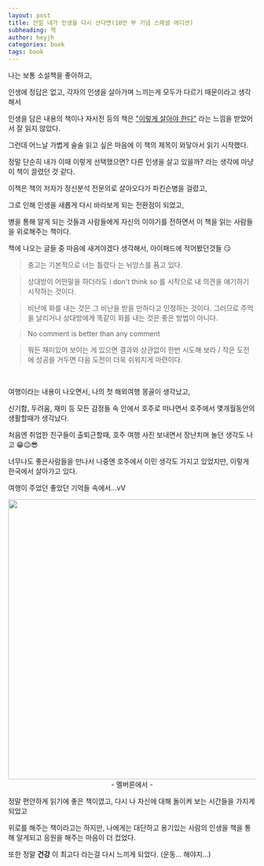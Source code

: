 ```yaml
---
layout: post
title: 만일 내가 인생을 다시 산다면(10만 부 기념 스페셜 에디션)
subheading: 책
author: heyjh
categories: book
tags: book
---
```


나는 보통 소설책을 좋아하고, <br>

인생에 정답은 없고, 각자의 인생을 살아가며 느끼는게 모두가 다르기 때문이라고 생각해서 <br>

인생을 담은 내용의 책이나 자서전 등의 책은 <u>"이렇게 살아야 한다"</u> 라는 느낌을 받았어서 잘 읽지 않았다. <br>

그런데 어느날 가볍게 술술 읽고 싶은 마음에 이 책의 제목이 와닿아서 읽기 시작했다. <br>

정말 단순히 내가 이때 이렇게 선택했으면? 다른 인생을 살고 있을까? 라는 생각에 마냥 이 책이 끌렸던 것 같다.<br>


이책은 책의 저자가 정신분석 전문의로 살아오다가 파킨슨병을 걸렸고, <br>

그로 인해 인생을 새롭게 다시 바라보게 되는 전환점이 되었고, <br>

병을 통해 알게 되는 것들과 사람들에게 자신의 이야기를 전하면서 이 책을 읽는 사람들을 위로해주는 책이다. <br>


책에 나오는 글들 중 마음에 새겨야겠다 생각해서, 아이패드에 적어봤던것들 😏

> 충고는 기본적으로 너는 틀렸다 는 뉘앙스를 품고 있다. 

> 상대방이 어떤말을 하더라도 i don't think so 를 시작으로 내 의견을 얘기하기 시작하는 것이다. 

> 비난에 화를 내는 것은 그 비난을 받을 만하다고 인정하는 것이다. 그러므로 주먹을 날리거나 상대방에게 똑같이 화를 내는 것은 좋은 방법이 아니다. 

> No comment is better than any comment

> 뭐든 재미있어 보이는 게 있으면 결과와 상관없이 한번 시도해 보라 / 작은 도전에 성공을 거두면 다음 도전이 더욱 쉬워지게 마련이다. 

<br>

여행이라는 내용이 나오면서, 나의 첫 해외여행 몽골이 생각났고,<br>

신기함, 두려움, 재미 등 모든 감정들 속 안에서 호주로 떠나면서 호주에서 몇개월동안의 생활할때가 생각났다. <br>

처음엔 취업한 친구들이 출퇴근할때, 호주 여행 사진 보내면서 장난치며 놀던 생각도 나고 😁😉😎 <br>

너무나도 좋은사람들을 만나서 나중엔 호주에서 이민 생각도 가지고 있었지만, 이렇게 한국에서 살아가고 있다. <br>

여행이 주었던 좋았던 기억들 속에서...vV

<img src="https://user-images.githubusercontent.com/95572771/211204880-9dbca8e6-5d97-4c5a-993c-ac84927c1dc4.png" width="570" heigh="460">
<center> - 멜버른에서 - </center>


정말 편안하게 읽기에 좋은 책이였고, 다시 나 자신에 대해 돌이켜 보는 시간들을 가지게 되었고 

위로를 해주는 책이라고는 하지만, 나에게는 대단하고 용기있는 사람의 인생을 책을 통해 알게되고 응원을 해주는 마음이 더 컸었다.

또한 정말 **건강** 이 최고다 라는걸 다시 느끼게 되었다. (운동... 해야지...)

